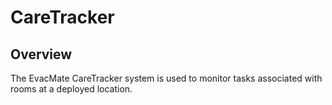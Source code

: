 # CareTracker
## Overview
The EvacMate CareTracker system is used to monitor tasks associated with rooms at a deployed location.
